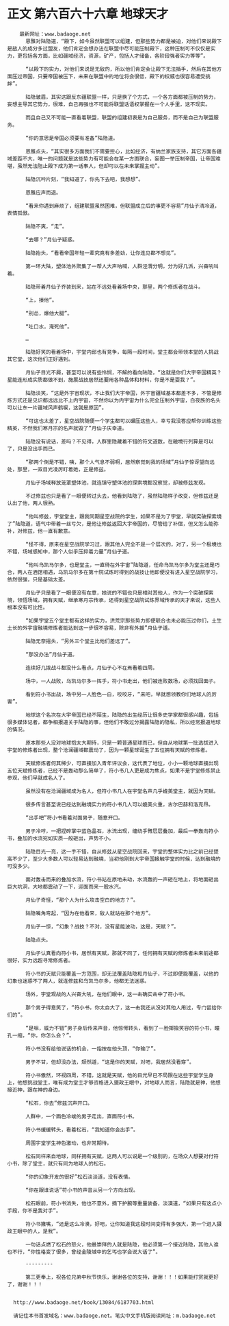 # 正文 第六百六十六章 地球天才
        最新网址：www.badaoge.net
          恩雅对陆隐道，“殿下，如今虽然联盟可以组建，但那些势力都是被迫，对他们来说殿下是敌人的成分多过盟友，他们肯定会想办法在联盟中尽可能压制殿下，这种压制可不仅仅是实力，更包括各方面，比如疆域经济，资源，矿产，包括人才储备，各阶段强者实力等等”。
      
          “以殿下的实力，对他们来说是无敌的，所以他们肯定会让殿下无法插手，然后在其他方面压过帝国，只要帝国被压下，未来在联盟中的地位将会很低，殿下的权威也很容易遭受挑衅”。
      
          陆隐皱眉，其实这跟反东疆联盟一样，只是换了个方式，一个各方面都被压制的势力，妄想主导其它势力，很难，自己再强也不可能将联盟话语权掌握在一个人手里，这不现实。
      
          而且自己又不可能一直看着联盟，联盟的组建初衷是为自己服务，而不是自己为联盟服务。
      
          “你的意思是帝国必须要有准备”陆隐道。
      
          恩雅点头，“其实很多方面我们不需要担心，比如经济，有纳兰家族支持，其它方面各疆域差距不大，唯一的问题就是这些势力有可能会在某一方面联合，妄图一举压制帝国，让帝国难堪，虽然无法阻止殿下成为第一话事人，但却可以在未来掌握主动”。
      
          陆隐沉吟片刻，“我知道了，你先下去吧，我想想”。
      
          恩雅应声而退。
      
          “看来你遇到麻烦了，组建联盟虽然困难，但联盟成立后的事更不容易”月仙子清冷道，表情孤傲。
      
          陆隐不爽，“走”。
      
          “去哪？”月仙子疑惑。
      
          陆隐抬头，“看看帝国年轻一辈究竟有多差劲，让你连见都不想见”。
      
          第一环大陆，塑体池外聚集了一帮人大声呐喊，人群泾渭分明，分为好几派，兴奋吼叫着。
      
          陆隐带着月仙子乔装到来，站在不远处看着场中央，那里，两个修炼者在战斗。
      
          “上，揍他”。
      
          “别怂，爆他大腿”。
      
          “吐口水，淹死他”。
      
          …
      
          陆隐好笑的看着场中，宇堂内部也有竞争，每隔一段时间，堂主都会带领本堂的人挑战其它堂，这次他们正好遇到。
      
          月仙子目光不屑，甚至可以说有些怜悯，不解的看向陆隐，“这就是你们大宇帝国精英？星能连形成实质都做不到，施展战技居然还要用各种晶体和材料，你是不是耍我？”。
      
          陆隐淡笑，“这是外宇宙现状，不止我们大宇帝国，外宇宙疆域基本都差不多，不管是修炼方式还是见识都远远比不上内宇宙，不然你以为内宇宙为什么完全压制外宇宙，白夜族的名头可以让东一片疆域风声鹤唳，这就是原因”。
      
          “可这也太差了，星空战院随便一个学生都可以碾压这些人，幸亏我没答应帮你训练这些精英，不然我们寒月宗的名声就毁了”月仙子庆幸道。
      
          陆隐没有说话，差吗？不见得，人群里隐藏着不错的符文道数，在融境行列算是可以了，只是没出手而已。
      
          “那两个倒是不错，咦，那个人气息不弱啊，居然察觉到我的场域”月仙子惊讶望向远处，那里，一双目光凌厉盯着她，正是修兹。
      
          月仙子场域释放笼罩塑体池，就连镇守塑体池的探索境都没察觉，却被修兹发现。
      
          不过修兹也只是看了一眼便转过头去，他看到陆隐了，虽然陆隐样子改变，但修兹还是认出了他，两人很熟。
      
          “他叫修兹，宇堂堂主，跟我同期星空战院的学生，如果不是为了宇堂，早就突破探索境了”陆隐道，语气中带着一丝亏欠，是他让修兹返回大宇帝国的，尽管给了补偿，但又怎么能弥补，对修兹，他一直有歉意。
      
          “怪不得，原来在星空战院学习过，跟其他人完全不是一个层次的，对了，另一个极境也不错，场域感知中，那个人似乎压抑着力量”月仙子道。
      
          “他叫乌凯马尔多，也是堂主，一直待在外宇宙”陆隐道，任命乌凯马尔多为堂主还是巧合，两人在酒馆相遇，乌凯马尔多在第十院试炼时得到的战技让他即便没有进入星空战院学习，依然很强，只是基础太差。
      
          月仙子只是看了一眼便没有在意，她说的不错也只是相对其他人，作为一个突破探索境，领悟场域，拥有天赋，继承寒月宗传承，还得到星空战院试炼界域传承的天才来说，这些人根本没有可比性。
      
          “如果宇堂五个堂主都有这样的实力，洪荒宗那些势力即便联合也未必能压过你们，土生土长的外宇宙融境修炼者能达到这一步很不容易，除非有外援”月仙子道。
      
          陆隐无奈摇头，“另外三个堂主比他们差远了”。
      
          “那没办法”月仙子道。
      
          连续好几拨战斗都没什么看点，月仙子心不在焉看着四周。
      
          场中，一人战败，乌凯马尔多一挥手，符小书走出，他们被连败数场，必须找回面子。
      
          看到符小书出战，场中另一人脸色一白，咬咬牙，“来吧，早就想领教你们地球人的厉害”。
      
          地球这个名次在大宇帝国已经不陌生，陆隐的出生经历让很多史学家都很感兴趣，包括很多媒体记者，都争相报道关于陆隐的事，但他们不敢过分揭露陆隐的隐私，所以经常报道地球的情况。
      
          原本那些人没对地球抱太大期待，只是一颗普通星球而已，但自从地球第一批选拔进入宇堂的修炼者出现，整个沧澜疆域都震动了，因为一颗星球诞生了五位拥有天赋的修炼者。
      
          天赋修炼者何其稀少，可直接加入青年评议会，这代表了地位，小小一颗地球直接出现五位天赋修炼者，已经不是轰动那么简单了，符小书几人更是成为焦点，如果不是宇堂修炼禁止参观，他们早就成名人了。
      
          虽然没有在沧澜疆域成为名人，但符小书几人在宇堂名声几乎媲美堂主，就因为天赋。
      
          很多传言甚至说已经达到融境实力的符小书几人可以媲美火重，古尔巴赫和洛克昂。
      
          “出手吧”符小书看着对面男子，随意开口。
      
          男子冷哼，一把捏碎掌中蓝色晶石，水流出现，缠绕手臂层层叠加，最后一拳轰向符小书，叠加的水流宛如实质一般砸出，声势不小。
      
          陆隐目光一亮，这一手不错，自从修兹从星空战院回来，宇堂的整体实力比之前已经提高不少了，至少大多数人可以轻易达到融境，当初他刚到大宇帝国接触宇堂的时候，达到融境的可没多少。
      
          面对轰击而来的叠加水流，符小书站在原地未动，水流轰的一声砸在地上，将地面砸出巨大坑洞，大地都震动了一下，迎面而来一股水汽。
      
          月仙子奇怪，“那个人为什么攻击空白的地方？”。
      
          陆隐嘴角弯起，“因为在他看来，敌人就站在那个地方”。
      
          月仙子一惊，“幻象？战技？不对，没有星能波动，这是，天赋？”。
      
          陆隐点头。
      
          月仙子认真看向符小书，居然有天赋，那就不同了，任何拥有天赋的修炼者未来前途都很好，实力远超寻常修炼者。
      
          符小书的天赋只能覆盖一方范围，却无法覆盖陆隐和月仙子，不过即便能覆盖，以他的幻象也迷惑不了两人，就连修兹和乌凯马尔多，他都无法迷惑。
      
          场外，宇堂观战的人兴奋大吼，在他们眼中，这一击确实击中了符小书。
      
          那个男子得意笑了，“符小书，你太自大了，这一击我还从没对其他人用过，专门留给你们的”。
      
          “是嘛，威力不错”男子身后传来声音，他惊愕转头，看到了一脸揶揄笑容的符小书，瞳孔一缩，“你，你怎么会？”。
      
          符小书没有给他说话的机会，一指按在他头顶，“你输了”。
      
          男子不甘，但却没办法，颓然道，“这是你的天赋，对吧，我居然没看穿”。
      
          符小书傲然，环视四周，不错，这就是天赋，他的目光早已不局限在这些宇堂学生身上，他想挑战堂主，唯有成为堂主才够资格进入摄政王眼中，对地球人而言，陆隐就是神，他想接近神，跟在神的身边。
      
          “松石，你去”修兹沉声开口。
      
          人群中，一个面色冷峻的男子走出，直面符小书。
      
          符小书缓缓转头，看着松石，“我知道你会出手”。
      
          周围宇堂学生神色激动，也非常期待。
      
          松石同样来自地球，同样拥有天赋，这两人可以说是一个级别的，在场众人想要对付符小书，除了堂主，就只有同为地球人的松石。
      
          “你的幻象开发的很好”松石淡淡道，没有表情。
      
          “你在跟谁说话”符小书的声音从另一个方向出现。
      
          松石眼前，符小书消失，他也不意外，摘下护腕等重量装备，淡漠道，“如果只有这点小手段，你不是我对手”。
      
          符小书撇嘴，“还是这么冷漠，好吧，让你知道我这段时间变得有多强大，第一个进入摄政王眼中的人，是我”。
      
          一句话点燃了松石的怒火，他最崇拜的人就是陆隐，他必须第一个接近陆隐，其他人谁也不行，“你性格变了很多，曾经金陵城中的乞丐也学会说大话了”。
      
          ---------
      
          第三更奉上，祝各位兄弟中秋节快乐，谢谢各位的支持，谢谢！！！如果能打赏就更好了，谢谢！！！
      
      
      http://www.badaoge.net/book/13084/6187703.html
      
      请记住本书首发域名：www.badaoge.net。笔尖中文手机版阅读网址：m.badaoge.net